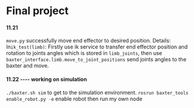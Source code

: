 # Final project
#### 11.21 
`move.py` successfully move end effector to desired position.
Details: In`ik_test(limb)`: Firstly use ik service to transfer end effector position and rotation to joints angles which is stored in `limb_joints`, then use `baxter_interface.limb.move_to_joint_positions` send joints angles to the baxter and move.
#### 11.22 ---- working on simulation
`./baxter.sh sim` to get to the simulation environment.
`rosrun baxter_tools enable_robot.py -e` enable robot
then run my own node
